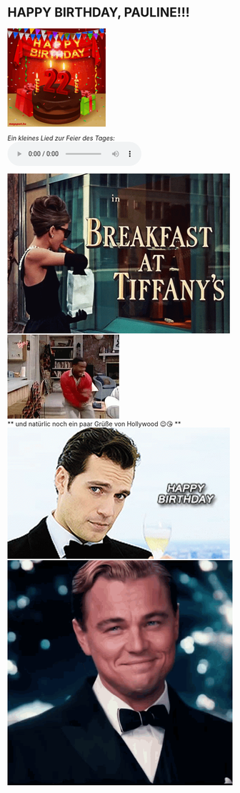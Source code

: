 # HAPPY BIRTHDAY, PAULINE!!!
![GIf](hbd.gif)

*Ein kleines Lied zur Feier des Tages:*
<audio src="allesgute.m4a" controls autoplay loop></audio>

![GIf](breakfast-at-tiffanys.gif)
</br>
![GIf](carlton.gif)
</br>
** und natürlic noch ein paar Grüße von Hollywood 😉😘 **
</br>
![GIf](henry.gif)
</br>
![GIf](cheers.gif)

